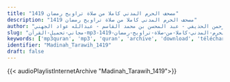 ```yaml
---
title: "مصحف الحرم المدني كاملا من صلاة تراويح رمضان 1419"
description: "مصحف الحرم المدني كاملا من صلاة تراويح رمضان 1419"
author: "صلاح البدير - علي بن عبد الرحمن الحذيفي - عبد المحسن بن محمد القاسم - عبدالله عواد الجهني"
slug: "مجاني-تحميل-القرآن-mp3-مصحف-الحرم-المدني-كاملا-من-صلاة-تراويح-رمضان-1419"
keywords: ['mp3quran', 'mp3', 'quran', 'archive', 'download', 'télécharger', 'coran', 'islam', 'al-Shuraym', 'al-Muaiqly', 'as-Sudays', 'al-Juhany', 'taraweeh', 'al', 'Taleb', 'Makkah', 'Madinah', 'al-Qasim', 'al-Budair', 'Aal', 'ash-Shaykh', 'Tarawih', 'ماهر', 'المعيقلي', 'سعود', 'الشريم', 'عبد', 'الرحمن', 'السديس', 'عبدالله', 'عواد', 'الجهني', 'صالح', 'آل', 'طالب', 'مصحف', 'الحرم', 'المكي', 'كاملا', 'من', 'صلاة', 'تراويح', 'رمضان', '1419', 'قرآن', 'مصحف', 'مرتل', 'مجود', 'القرآن', 'الكريم', 'المصحف', 'المرتل', 'المجود', 'إسلام', 'علي', 'بن', 'عبد', 'الرحمن', 'الحذيفي', 'عبد', 'المحسن', 'بن', 'محمد', 'القاسم', 'صلاح', 'البدير', 'حسين', 'آل', 'الشيخ', 'المدني', 'تحميل']
identifier: "Madinah_Tarawih_1419"
draft: false
---
```


{{< audioPlaylistInternetArchive "Madinah_Tarawih_1419">}}
